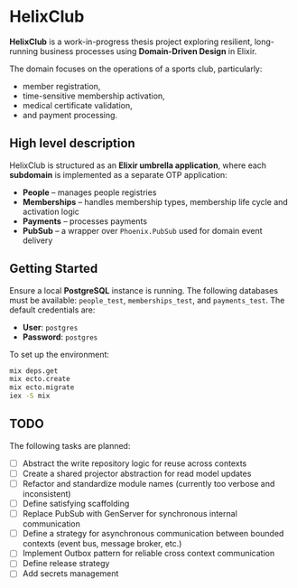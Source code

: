 # HelixClub

**HelixClub** is a work-in-progress thesis project exploring resilient, long-running business processes using **Domain-Driven Design** in Elixir.

The domain focuses on the operations of a sports club, particularly:
- member registration,
- time-sensitive membership activation,
- medical certificate validation,
- and payment processing.

## High level description

HelixClub is structured as an **Elixir umbrella application**, where each **subdomain** is implemented as a separate OTP application:

- **People** – manages people registries
- **Memberships** – handles membership types, membership life cycle and activation logic
- **Payments** – processes payments
- **PubSub** – a wrapper over `Phoenix.PubSub` used for domain event delivery


## Getting Started

Ensure a local **PostgreSQL** instance is running. The following databases must be available: `people_test`, `memberships_test`, and `payments_test`. The default credentials are:

- **User**: `postgres`
- **Password**: `postgres`

To set up the environment:

```bash
mix deps.get
mix ecto.create
mix ecto.migrate
iex -S mix
```

## TODO

The following tasks are planned:

- [ ] Abstract the write repository logic for reuse across contexts
- [ ] Create a shared projector abstraction for read model updates
- [ ] Refactor and standardize module names (currently too verbose and inconsistent)
- [ ] Define satisfying scaffolding
- [ ] Replace PubSub with GenServer for synchronous internal communication
- [ ] Define a strategy for asynchronous communication between bounded contexts (event bus, message broker, etc.)
- [ ] Implement Outbox pattern for reliable cross context communication
- [ ] Define release strategy
- [ ] Add secrets management
